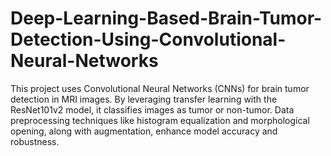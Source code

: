 # Deep-Learning-Based-Brain-Tumor-Detection-Using-Convolutional-Neural-Networks
This project uses Convolutional Neural Networks (CNNs) for brain tumor detection in MRI images. By leveraging transfer learning with the ResNet101v2 model, it classifies images as tumor or non-tumor. Data preprocessing techniques like histogram equalization and morphological opening, along with augmentation, enhance model accuracy and robustness.
